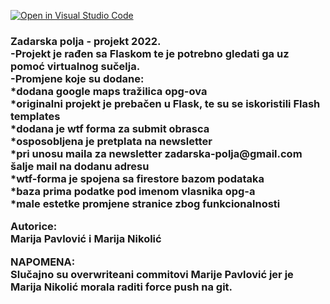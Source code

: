 [![Open in Visual Studio Code](https://classroom.github.com/assets/open-in-vscode-f059dc9a6f8d3a56e377f745f24479a46679e63a5d9fe6f495e02850cd0d8118.svg)](https://classroom.github.com/online_ide?assignment_repo_id=6994718&assignment_repo_type=AssignmentRepo)<p>

<h3>Zadarska polja - projekt 2022.<br>
-Projekt je rađen sa Flaskom te je potrebno gledati ga uz pomoć virtualnog sučelja.<br>
-Promjene koje su dodane:<br>
*dodana google maps tražilica opg-ova <br>
*originalni projekt je prebačen u Flask, te su se iskoristili Flash templates<br>
*dodana je wtf forma za submit obrasca<br>
*osposobljena je pretplata na newsletter<br>
*pri unosu maila za newsletter zadarska-polja@gmail.com šalje mail na dodanu adresu<br>
*wtf-forma je spojena sa firestore bazom podataka<br>
*baza prima podatke pod imenom vlasnika opg-a<br>
*male estetke promjene stranice zbog funkcionalnosti
<p>
<p>
<p>
Autorice:<br>
Marija Pavlović i Marija Nikolić

<p>
<p>
NAPOMENA:<br>
Slučajno su overwriteani commitovi Marije Pavlović jer je Marija Nikolić morala raditi force push na git.
